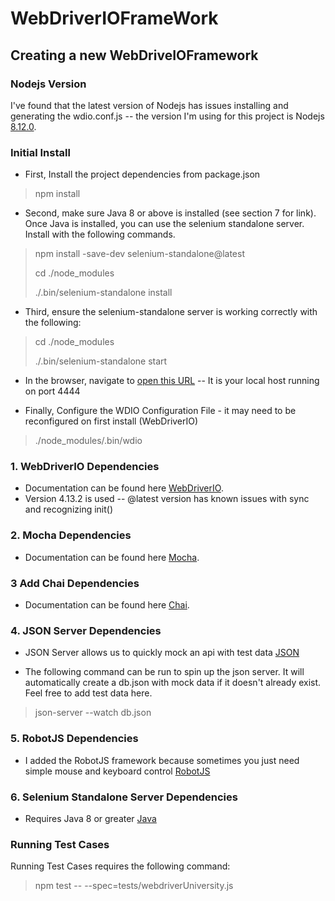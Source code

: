# WebDriverIOFrameWork

## Creating a new WebDriveIOFramework

### Nodejs Version

I've found that the latest version of Nodejs has issues installing and generating the wdio.conf.js -- the version I'm using for this project is Nodejs [8.12.0].

### Initial Install

* First, Install the project dependencies from package.json

> npm install

* Second, make sure Java 8 or above is installed (see section 7 for link). Once Java is installed, you can use the selenium standalone server. Install with the following commands.

> npm install -save-dev selenium-standalone@latest
>
> cd ./node_modules
>
> ./.bin/selenium-standalone install

* Third, ensure the selenium-standalone server is working correctly with the following:

> cd ./node_modules
>
> ./.bin/selenium-standalone start

* In the browser, navigate to [open this URL] -- It is your local host running on port 4444

* Finally, Configure the WDIO Configuration File - it may need to be reconfigured on first install (WebDriverIO)

>./node_modules/.bin/wdio
>
>

### 1. WebDriverIO Dependencies

* Documentation can be found here [WebDriverIO].
* Version 4.13.2 is used -- @latest version has known issues with sync and recognizing init()

### 2. Mocha Dependencies

* Documentation can be found here [Mocha].

### 3 Add Chai Dependencies

* Documentation can be found here [Chai].

### 4. JSON Server Dependencies

* JSON Server allows us to quickly mock an api with test data [JSON]

* The following command can be run to spin up the json server. It will automatically create a db.json with mock data if it doesn't already exist. Feel free to add test data here.

> json-server --watch db.json

### 5. RobotJS Dependencies

* I added the RobotJS framework because sometimes you just need simple mouse and keyboard control [RobotJS]

### 6. Selenium Standalone Server Dependencies

* Requires Java 8 or greater [Java]

### Running Test Cases

Running Test Cases requires the following command:

> npm test -- --spec=tests/webdriverUniversity.js

[8.12.0]: http://nodejs.org/dist/v8.12.0/
[WebDriverIO]: https://www.npmjs.com/package/@shackijj/webdriverio
[Mocha]: https://www.npmjs.com/package/mocha
[Chai]: https://www.npmjs.com/package/chai
[JSON]: https://github.com/typicode/json-server
[RobotJS]: https://github.com/octalmage/robotjs
[Java]: https://www.java.com/en/download/help/download_options.xml
[open this URL]: http://127.0.0.1:4444/wd/hub/static/resource/hub.html